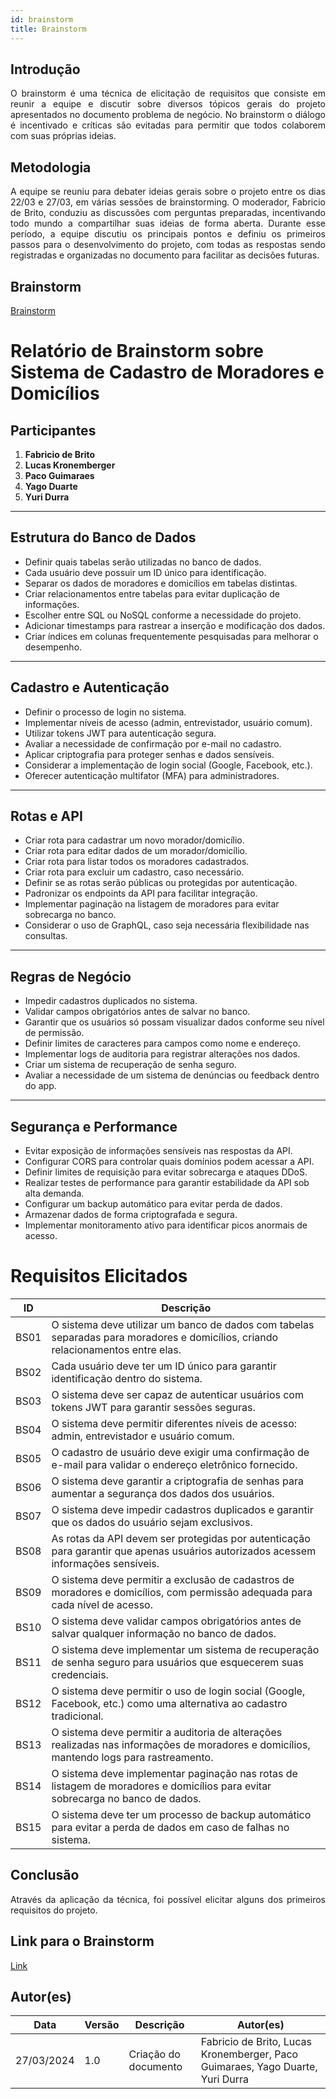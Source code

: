 ```yaml
---
id: brainstorm
title: Brainstorm
---
```

 
## Introdução
<p align = "justify">
O brainstorm é uma técnica de elicitação de requisitos que consiste em reunir a equipe e discutir sobre diversos tópicos gerais do projeto apresentados no documento problema de negócio. No brainstorm o diálogo é incentivado e críticas são evitadas para permitir que todos colaborem com suas próprias ideias.
</p>
 
## Metodologia
<p align = "justify">
A equipe se reuniu para debater ideias gerais sobre o projeto entre os dias 22/03 e 27/03, em várias sessões de brainstorming. O moderador, Fabricio de Brito, conduziu as discussões com perguntas preparadas, incentivando todo mundo a compartilhar suas ideias de forma aberta. Durante esse período, a equipe discutiu os principais pontos e definiu os primeiros passos para o desenvolvimento do projeto, com todas as respostas sendo registradas e organizadas no documento para facilitar as decisões futuras.
</p>
 
## Brainstorm
 
 [Brainstorm](../base/Brainstorm.jp)
 
# Relatório de Brainstorm sobre Sistema de Cadastro de Moradores e Domicílios

## Participantes

1. **Fabricio de Brito**
2. **Lucas Kronemberger**
3. **Paco Guimaraes**
4. **Yago Duarte**
5. **Yuri Durra**

---

## Estrutura do Banco de Dados
- Definir quais tabelas serão utilizadas no banco de dados.
- Cada usuário deve possuir um ID único para identificação.
- Separar os dados de moradores e domicílios em tabelas distintas.
- Criar relacionamentos entre tabelas para evitar duplicação de informações.
- Escolher entre SQL ou NoSQL conforme a necessidade do projeto.
- Adicionar timestamps para rastrear a inserção e modificação dos dados.
- Criar índices em colunas frequentemente pesquisadas para melhorar o desempenho.

---

## Cadastro e Autenticação
- Definir o processo de login no sistema.
- Implementar níveis de acesso (admin, entrevistador, usuário comum).
- Utilizar tokens JWT para autenticação segura.
- Avaliar a necessidade de confirmação por e-mail no cadastro.
- Aplicar criptografia para proteger senhas e dados sensíveis.
- Considerar a implementação de login social (Google, Facebook, etc.).
- Oferecer autenticação multifator (MFA) para administradores.

---

## Rotas e API
- Criar rota para cadastrar um novo morador/domicílio.
- Criar rota para editar dados de um morador/domicílio.
- Criar rota para listar todos os moradores cadastrados.
- Criar rota para excluir um cadastro, caso necessário.
- Definir se as rotas serão públicas ou protegidas por autenticação.
- Padronizar os endpoints da API para facilitar integração.
- Implementar paginação na listagem de moradores para evitar sobrecarga no banco.
- Considerar o uso de GraphQL, caso seja necessária flexibilidade nas consultas.

---

## Regras de Negócio
- Impedir cadastros duplicados no sistema.
- Validar campos obrigatórios antes de salvar no banco.
- Garantir que os usuários só possam visualizar dados conforme seu nível de permissão.
- Definir limites de caracteres para campos como nome e endereço.
- Implementar logs de auditoria para registrar alterações nos dados.
- Criar um sistema de recuperação de senha seguro.
- Avaliar a necessidade de um sistema de denúncias ou feedback dentro do app.

---

## Segurança e Performance
- Evitar exposição de informações sensíveis nas respostas da API.
- Configurar CORS para controlar quais domínios podem acessar a API.
- Definir limites de requisição para evitar sobrecarga e ataques DDoS.
- Realizar testes de performance para garantir estabilidade da API sob alta demanda.
- Configurar um backup automático para evitar perda de dados.
- Armazenar dados de forma criptografada e segura.
- Implementar monitoramento ativo para identificar picos anormais de acesso.

 
# Requisitos Elicitados

| ID  | Descrição                                                                                                                                   |
|-----|---------------------------------------------------------------------------------------------------------------------------------------------|
| BS01 | O sistema deve utilizar um banco de dados com tabelas separadas para moradores e domicílios, criando relacionamentos entre elas.            |
| BS02 | Cada usuário deve ter um ID único para garantir identificação dentro do sistema.                                                            |
| BS03 | O sistema deve ser capaz de autenticar usuários com tokens JWT para garantir sessões seguras.                                                |
| BS04 | O sistema deve permitir diferentes níveis de acesso: admin, entrevistador e usuário comum.                                                  |
| BS05 | O cadastro de usuário deve exigir uma confirmação de e-mail para validar o endereço eletrônico fornecido.                                   |
| BS06 | O sistema deve garantir a criptografia de senhas para aumentar a segurança dos dados dos usuários.                                           |
| BS07 | O sistema deve impedir cadastros duplicados e garantir que os dados do usuário sejam exclusivos.                                             |
| BS08 | As rotas da API devem ser protegidas por autenticação para garantir que apenas usuários autorizados acessem informações sensíveis.         |
| BS09 | O sistema deve permitir a exclusão de cadastros de moradores e domicílios, com permissão adequada para cada nível de acesso.                |
| BS10 | O sistema deve validar campos obrigatórios antes de salvar qualquer informação no banco de dados.                                           |
| BS11 | O sistema deve implementar um sistema de recuperação de senha seguro para usuários que esquecerem suas credenciais.                          |
| BS12 | O sistema deve permitir o uso de login social (Google, Facebook, etc.) como uma alternativa ao cadastro tradicional.                        |
| BS13 | O sistema deve permitir a auditoria de alterações realizadas nas informações de moradores e domicílios, mantendo logs para rastreamento.      |
| BS14 | O sistema deve implementar paginação nas rotas de listagem de moradores e domicílios para evitar sobrecarga no banco de dados.                |
| BS15 | O sistema deve ter um processo de backup automático para evitar a perda de dados em caso de falhas no sistema.                               |

 
## Conclusão
<p align = "justify">
Através da aplicação da técnica, foi possível elicitar alguns dos primeiros requisitos do projeto.
</p>

## Link para o Brainstorm

[Link](https://miro.com/app/board/uXjVIKUlWyc=/?share_link_id=976526253846)

 
## Autor(es)
| Data | Versão | Descrição | Autor(es) |
| -- | -- | -- | -- |
| 27/03/2024 | 1.0 | Criação do documento | Fabricio de Brito, Lucas Kronemberger, Paco Guimaraes, Yago Duarte, Yuri Durra |
